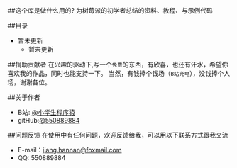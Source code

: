 ##这个库是做什么用的?
为树莓派的初学者总结的资料、教程、与示例代码

##目录
* 暂未更新
    *  暂未更新
	
##捐助贡献者
在兴趣的驱动下,写一个`免费`的东西，有欣喜，也还有汗水，希望你喜欢我的作品，同时也能支持一下。
当然，有钱捧个钱场（`B站充电`），没钱捧个人场，谢谢各位。

##关于作者
* B站: [@小学生程序猿](https://space.bilibili.com/72716922)
* gitHub:[@550889884](https://github.com/550889884)

##问题反馈
在使用中有任何问题，欢迎反馈给我，可以用以下联系方式跟我交流

* E-mail：jiang.hannan@foxmail.com
* QQ: 550889884